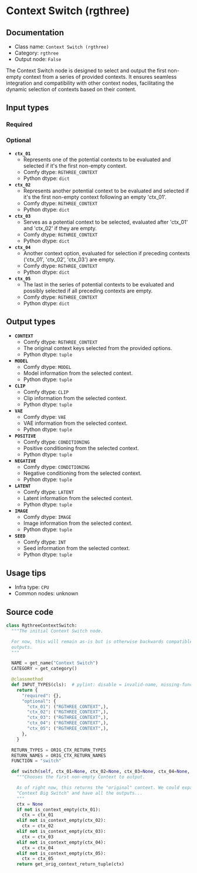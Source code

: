 # Context Switch (rgthree)
## Documentation
- Class name: `Context Switch (rgthree)`
- Category: `rgthree`
- Output node: `False`

The Context Switch node is designed to select and output the first non-empty context from a series of provided contexts. It ensures seamless integration and compatibility with other context nodes, facilitating the dynamic selection of contexts based on their content.
## Input types
### Required
### Optional
- **`ctx_01`**
    - Represents one of the potential contexts to be evaluated and selected if it's the first non-empty context.
    - Comfy dtype: `RGTHREE_CONTEXT`
    - Python dtype: `dict`
- **`ctx_02`**
    - Represents another potential context to be evaluated and selected if it's the first non-empty context following an empty 'ctx_01'.
    - Comfy dtype: `RGTHREE_CONTEXT`
    - Python dtype: `dict`
- **`ctx_03`**
    - Serves as a potential context to be selected, evaluated after 'ctx_01' and 'ctx_02' if they are empty.
    - Comfy dtype: `RGTHREE_CONTEXT`
    - Python dtype: `dict`
- **`ctx_04`**
    - Another context option, evaluated for selection if preceding contexts ('ctx_01', 'ctx_02', 'ctx_03') are empty.
    - Comfy dtype: `RGTHREE_CONTEXT`
    - Python dtype: `dict`
- **`ctx_05`**
    - The last in the series of potential contexts to be evaluated and possibly selected if all preceding contexts are empty.
    - Comfy dtype: `RGTHREE_CONTEXT`
    - Python dtype: `dict`
## Output types
- **`CONTEXT`**
    - Comfy dtype: `RGTHREE_CONTEXT`
    - The original context keys selected from the provided options.
    - Python dtype: `tuple`
- **`MODEL`**
    - Comfy dtype: `MODEL`
    - Model information from the selected context.
    - Python dtype: `tuple`
- **`CLIP`**
    - Comfy dtype: `CLIP`
    - Clip information from the selected context.
    - Python dtype: `tuple`
- **`VAE`**
    - Comfy dtype: `VAE`
    - VAE information from the selected context.
    - Python dtype: `tuple`
- **`POSITIVE`**
    - Comfy dtype: `CONDITIONING`
    - Positive conditioning from the selected context.
    - Python dtype: `tuple`
- **`NEGATIVE`**
    - Comfy dtype: `CONDITIONING`
    - Negative conditioning from the selected context.
    - Python dtype: `tuple`
- **`LATENT`**
    - Comfy dtype: `LATENT`
    - Latent information from the selected context.
    - Python dtype: `tuple`
- **`IMAGE`**
    - Comfy dtype: `IMAGE`
    - Image information from the selected context.
    - Python dtype: `tuple`
- **`SEED`**
    - Comfy dtype: `INT`
    - Seed information from the selected context.
    - Python dtype: `tuple`
## Usage tips
- Infra type: `CPU`
- Common nodes: unknown


## Source code
```python
class RgthreeContextSwitch:
  """The initial Context Switch node.

  For now, this will remain as-is but is otherwise backwards compatible with other Context nodes
  outputs.
  """

  NAME = get_name("Context Switch")
  CATEGORY = get_category()

  @classmethod
  def INPUT_TYPES(cls):  # pylint: disable = invalid-name, missing-function-docstring
    return {
      "required": {},
      "optional": {
        "ctx_01": ("RGTHREE_CONTEXT",),
        "ctx_02": ("RGTHREE_CONTEXT",),
        "ctx_03": ("RGTHREE_CONTEXT",),
        "ctx_04": ("RGTHREE_CONTEXT",),
        "ctx_05": ("RGTHREE_CONTEXT",),
      },
    }

  RETURN_TYPES = ORIG_CTX_RETURN_TYPES
  RETURN_NAMES = ORIG_CTX_RETURN_NAMES
  FUNCTION = "switch"

  def switch(self, ctx_01=None, ctx_02=None, ctx_03=None, ctx_04=None, ctx_05=None):
    """Chooses the first non-empty Context to output.

    As of right now, this returns the "original" context. We could expand it, or create another
    "Context Big Switch" and have all the outputs...
    """
    ctx = None
    if not is_context_empty(ctx_01):
      ctx = ctx_01
    elif not is_context_empty(ctx_02):
      ctx = ctx_02
    elif not is_context_empty(ctx_03):
      ctx = ctx_03
    elif not is_context_empty(ctx_04):
      ctx = ctx_04
    elif not is_context_empty(ctx_05):
      ctx = ctx_05
    return get_orig_context_return_tuple(ctx)

```
